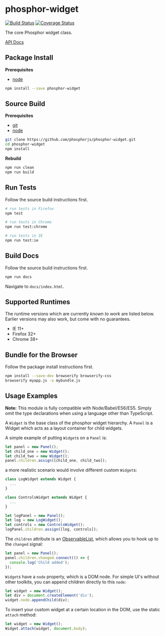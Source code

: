 phosphor-widget
===============

[![Build Status](https://travis-ci.org/phosphorjs/phosphor-widget.svg)](https://travis-ci.org/phosphorjs/phosphor-widget?branch=master)
[![Coverage Status](https://coveralls.io/repos/phosphorjs/phosphor-widget/badge.svg?branch=master&service=github)](https://coveralls.io/github/phosphorjs/phosphor-widget?branch=master)

The core Phosphor widget class.

[API Docs](http://phosphorjs.github.io/phosphor-widget/api/)


Package Install
---------------

**Prerequisites**
- [node](http://nodejs.org/)

```bash
npm install --save phosphor-widget
```


Source Build
------------

**Prerequisites**
- [git](http://git-scm.com/)
- [node](http://nodejs.org/)

```bash
git clone https://github.com/phosphorjs/phosphor-widget.git
cd phosphor-widget
npm install
```

**Rebuild**
```bash
npm run clean
npm run build
```


Run Tests
---------

Follow the source build instructions first.

```bash
# run tests in Firefox
npm test

# run tests in Chrome
npm run test:chrome

# run tests in IE
npm run test:ie
```


Build Docs
----------

Follow the source build instructions first.

```bash
npm run docs
```

Navigate to `docs/index.html`.


Supported Runtimes
------------------

The runtime versions which are currently *known to work* are listed below.
Earlier versions may also work, but come with no guarantees.

- IE 11+
- Firefox 32+
- Chrome 38+


Bundle for the Browser
----------------------

Follow the package install instructions first.

```bash
npm install --save-dev browserify browserify-css
browserify myapp.js -o mybundle.js
```


Usage Examples
--------------

**Note:** This module is fully compatible with Node/Babel/ES6/ES5. Simply
omit the type declarations when using a language other than TypeScript.

A `Widget` is the base class of the phosphor widget hierarchy. A `Panel` is a Widget which acts as a layout container for child widgets.

A simple example of putting `Widget`s on a `Panel` is:

```typescript
let panel = new Panel();
let child_one = new Widget();
let child_two = new Widget();
panel.children.assign([child_one, child_two]);
```

a more realistic scenario would involve different custom `Widget`s:

```typescript
class LogWidget extends Widget {
  ...
}

class ControlsWidget extends Widget {
  ...
}

let logPanel = new Panel();
let log = new LogWidget();
let controls = new ControlsWidget();
logPanel.children.assign([log, controls]);
```

The `children` attribute is an [ObservableList](https://github.com/phosphorjs/phosphor-observablelist), which allows you to hook up to the `changed` signal:

```typescript
let panel = new Panel();
panel.children.changed.connect(() => {
  console.log('Child added');
});
```

`Widget`s have a `node` property, which is a DOM node. For simple UI's without other toolkits, you can append children directly to this `node`:

```typescript
let widget = new Widget();
let div = document.createElement('div');
widget.node.appendChild(div);
```

To insert your custom widget at a certain location in the DOM, use the static `attach` method:

```typescript
let widget = new Widget();
Widget.attach(widget, document.body);
```
